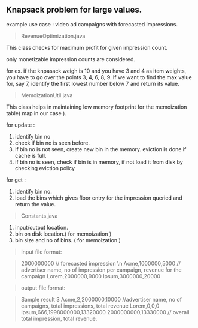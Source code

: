 Knapsack problem for large values.
----------------------------------

example use case : video ad campaigns with forecasted impressions.

> RevenueOptimization.java

  This class checks for maximum profit for given impression count.

  only monetizable impression counts are considered.

  for ex. if the knpasack weigh is 10 and you have 3 and 4 as item weights, you have to go over the points 3, 4, 6, 8, 9.
  If we want to find the max value for, say 7, identify the first lowest number below 7 and return its value.

> MemoizationUtil.java

  This class helps in maintaining low memory footprint for the memoization table( map in our case ).

  for update :
  1) identify bin no
  2) check if bin no is seen before.
  3) if bin no is not seen, create new bin in the memory. eviction is done if cache is full.
  4) if bin no is seen, check if bin is in memory, if not load it from disk by checking eviction policy

  for get :
  1) identify bin no.
  2) load the bins which gives floor entry for the impression queried and return the value.



> Constants.java

 1) input/output location.
 2) bin on disk location.( for memoization )
 2) bin size and no of bins. ( for memoization )


> Input file format:

> 2000000000 // forecasted impression \n
> Acme,1000000,5000 // advertiser name, no of impression per campaign, revenue for the campaign
> Lorem,2000000,9000
> Ipsum,3000000,20000


> output file format:

> Sample result 3
> Acme,2,2000000,10000 //advertiser name, no of campaigns, total impressions, total revenue
> Lorem,0,0,0
> Ipsum,666,1998000000,13320000
> 2000000000,13330000 // overall total impression, total revenue.



